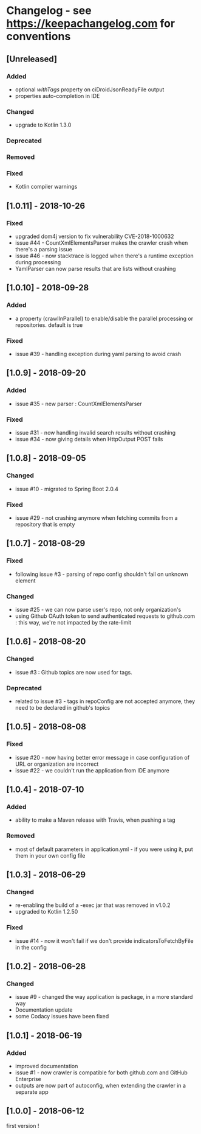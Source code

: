# Changelog - see https://keepachangelog.com for conventions

## [Unreleased]

### Added
- optional _withTags_ property on ciDroidJsonReadyFile output
- properties auto-completion in IDE

### Changed
- upgrade to Kotlin 1.3.0

### Deprecated

### Removed

### Fixed
- Kotlin compiler warnings


## [1.0.11] - 2018-10-26

### Fixed
- upgraded dom4j version to fix vulnerability CVE-2018-1000632
- issue #44 - CountXmlElementsParser makes the crawler crash when there's a parsing issue
- issue #46 - now stacktrace is logged when there's a runtime exception during processing
- YamlParser can now parse results that are lists without crashing 

## [1.0.10] - 2018-09-28

### Added
- a property (crawlInParallel) to enable/disable the parallel processing or repositories. default is true

### Fixed
- issue #39 - handling exception during yaml parsing to avoid crash

## [1.0.9] - 2018-09-20

### Added
- issue #35 - new parser : CountXmlElementsParser

### Fixed
- issue #31 - now handling invalid search results without crashing
- issue #34 - now giving details when HttpOutput POST fails

## [1.0.8] - 2018-09-05

### Changed
- issue #10 - migrated to Spring Boot 2.0.4

### Fixed
- issue #29 - not crashing anymore when fetching commits from a repository that is empty

## [1.0.7] - 2018-08-29

### Fixed
- following issue #3 - parsing of repo config shouldn't fail on unknown element

### Changed
- issue #25 - we can now parse user's repo, not only organization's
- using Github OAuth token to send authenticated requests to github.com : this way, we're not impacted by the rate-limit


## [1.0.6] - 2018-08-20

### Changed
- issue #3 : Github topics are now used for tags. 

### Deprecated
- related to issue #3 - tags in repoConfig are not accepted anymore, they need to be declared in github's topics

## [1.0.5] - 2018-08-08

### Fixed
- issue #20 - now having better error message in case configuration of URL or organization are incorrect
- issue #22 - we couldn't run the application from IDE anymore 

## [1.0.4] - 2018-07-10

### Added
- ability to make a Maven release with Travis, when pushing a tag

### Removed
- most of default parameters in application.yml - if you were using it, put them in your own config file


## [1.0.3] - 2018-06-29

### Changed
- re-enabling the build of a -exec jar that was removed in v1.0.2
- upgraded to Kotlin 1.2.50

### Fixed
- issue #14 - now it won't fail if we don't provide indicatorsToFetchByFile in the config

## [1.0.2] - 2018-06-28

### Changed
- issue #9 - changed the way application is package, in a more standard way
- Documentation update
- some Codacy issues have been fixed

## [1.0.1] - 2018-06-19

### Added
- improved documentation
- issue #1 - now crawler is compatible for both github.com and GitHub Enterprise
- outputs are now part of autoconfig, when extending the crawler in a separate app

## [1.0.0] - 2018-06-12

first version !

